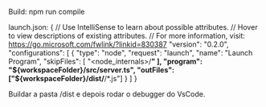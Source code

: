 Build: npm run compile

launch.json: 
{
    // Use IntelliSense to learn about possible attributes.
    // Hover to view descriptions of existing attributes.
    // For more information, visit: https://go.microsoft.com/fwlink/?linkid=830387
    "version": "0.2.0",
    "configurations": [
        {
            "type": "node",
            "request": "launch",
            "name": "Launch Program",
            "skipFiles": [
                "<node_internals>/**"
            ],
            "program": "${workspaceFolder}/src/server.ts",
            "outFiles": ["${workspaceFolder}/dist/**/*.js"]
        }
    ]
}

Buildar a pasta /dist e depois rodar o debugger do VsCode.